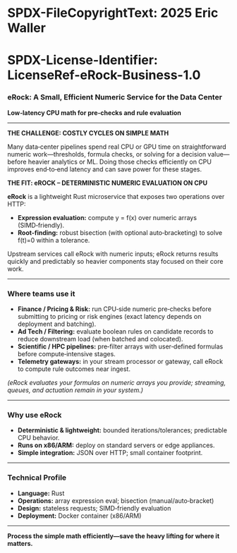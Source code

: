 # SPDX-FileCopyrightText: 2025 Eric Waller
# SPDX-License-Identifier: LicenseRef-eRock-Business-1.0

### eRock: A Small, Efficient Numeric Service for the Data Center

**Low‑latency CPU math for pre‑checks and rule evaluation**

---

**THE CHALLENGE: COSTLY CYCLES ON SIMPLE MATH**

Many data‑center pipelines spend real CPU or GPU time on straightforward numeric work—thresholds, formula checks, or solving for a decision value—before heavier analytics or ML. Doing those checks efficiently on CPU improves end‑to‑end latency and can save power for these stages.

**THE FIT: eROCK – DETERMINISTIC NUMERIC EVALUATION ON CPU**

**eRock** is a lightweight Rust microservice that exposes two operations over HTTP:

- **Expression evaluation:** compute y = f(x) over numeric arrays (SIMD‑friendly).
- **Root‑finding:** robust bisection (with optional auto‑bracketing) to solve f(t)=0 within a tolerance.

Upstream services call eRock with numeric inputs; eRock returns results quickly and predictably so heavier components stay focused on their core work.

---

### Where teams use it

- **Finance / Pricing & Risk:** run CPU‑side numeric pre‑checks before submitting to pricing or risk engines (exact latency depends on deployment and batching).
- **Ad Tech / Filtering:** evaluate boolean rules on candidate records to reduce downstream load (when batched and colocated).
- **Scientific / HPC pipelines:** pre‑filter arrays with user‑defined formulas before compute‑intensive stages.
- **Telemetry gateways:** in your stream processor or gateway, call eRock to compute rule outcomes near ingest.

*(eRock evaluates your formulas on numeric arrays you provide; streaming, queues, and actuation remain in your system.)*

---

### Why use eRock

- **Deterministic & lightweight:** bounded iterations/tolerances; predictable CPU behavior.
- **Runs on x86/ARM:** deploy on standard servers or edge appliances.
- **Simple integration:** JSON over HTTP; small container footprint.

---

### Technical Profile

- **Language:** Rust
- **Operations:** array expression eval; bisection (manual/auto‑bracket)
- **Design:** stateless requests; SIMD‑friendly evaluation
- **Deployment:** Docker container (x86/ARM)

---

**Process the simple math efficiently—save the heavy lifting for where it matters.**
